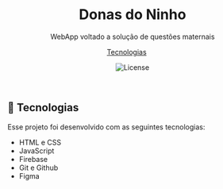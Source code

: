 <h1 align="center"> Donas do Ninho </h1>

<p align="center">
WebApp voltado a solução de questões maternais <br/>
</p>

<p align="center">
  <a href="#-tecnologias">Tecnologias</a>&nbsp;&nbsp;&nbsp;&nbsp;&nbsp;&nbsp;
</p>

<p align="center">
  <img alt="License" src="../assets/logoDonasDoNinho.svg">
</p>

<br>

## 🚀 Tecnologias

Esse projeto foi desenvolvido com as seguintes tecnologias:

- HTML e CSS
- JavaScript
- Firebase
- Git e Github
- Figma
